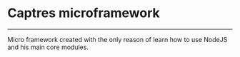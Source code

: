 # Captres microframework
---------------------------------------------
Micro framework created with the only reason of learn how to use NodeJS and his main core modules.